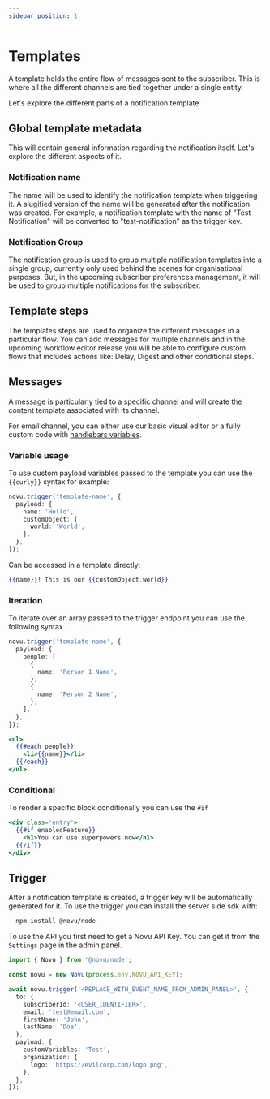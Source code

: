 ```yaml
---
sidebar_position: 1
---
```


# Templates

A template holds the entire flow of messages sent to the subscriber. This is where all the different channels are tied together under a single entity.

Let's explore the different parts of a notification template

## Global template metadata

This will contain general information regarding the notification itself. Let's explore the different aspects of it.

### Notification name

The name will be used to identify the notification template when triggering it. A slugified version of the name will be generated after the notification was created. For example, a notification template with the name of "Test Notification" will be converted to "test-notification" as the trigger key.

### Notification Group

The notification group is used to group multiple notification templates into a single group, currently only used behind the scenes for organisational purposes. But, in the upcoming subscriber preferences management, it will be used to group multiple notifications for the subscriber.

## Template steps

The templates steps are used to organize the different messages in a particular flow. You can add messages for multiple channels and in the upcoming workflow editor release you will be able to configure custom flows that includes actions like: Delay, Digest and other conditional steps.

## Messages

A message is particularly tied to a specific channel and will create the content template associated with its channel.

For email channel, you can either use our basic visual editor or a fully custom code with [handlebars variables](https://handlebarsjs.com/guide/).

### Variable usage

To use custom payload variables passed to the template you can use the `{{curly}}` syntax for example:

```typescript
novu.trigger('template-name', {
  payload: {
    name: 'Hello',
    customObject: {
      world: 'World',
    },
  },
});
```

Can be accessed in a template directly:

```handlebars
{{name}}! This is our {{customObject.world}}
```

### Iteration

To iterate over an array passed to the trigger endpoint you can use the following syntax

```typescript
novu.trigger('template-name', {
  payload: {
    people: [
      {
        name: 'Person 1 Name',
      },
      {
        name: 'Person 2 Name',
      },
    ],
  },
});
```

```handlebars
<ul>
  {{#each people}}
    <li>{{name}}</li>
  {{/each}}
</ul>
```

### Conditional

To render a specific block conditionally you can use the `#if`

```handlebars
<div class='entry'>
  {{#if enabledFeature}}
    <h1>You can use superpowers now</h1>
  {{/if}}
</div>
```

## Trigger

After a notification template is created, a trigger key will be automatically generated for it. To use the trigger you can install the server side sdk with:

```bash
  npm install @novu/node
```

To use the API you first need to get a Novu API Key. You can get it from the `Settings` page in the admin panel.

```typescript
import { Novu } from '@novu/node';

const novu = new Novu(process.env.NOVU_API_KEY);

await novu.trigger('<REPLACE_WITH_EVENT_NAME_FROM_ADMIN_PANEL>', {
  to: {
    subscriberId: '<USER_IDENTIFIER>',
    email: 'test@email.com',
    firstName: 'John',
    lastName: 'Doe',
  },
  payload: {
    customVariables: 'Test',
    organization: {
      logo: 'https://evilcorp.com/logo.png',
    },
  },
});
```

